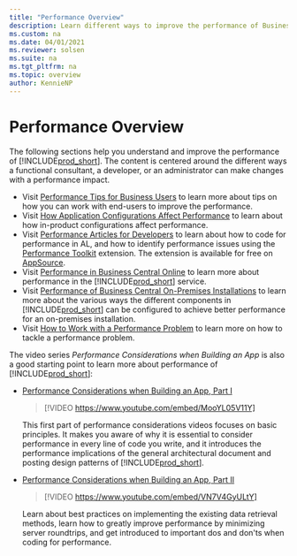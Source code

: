 ```yaml
---
title: "Performance Overview"
description: Learn different ways to improve the performance of Business Central as a functional consultant, a developer, or an administrator.
ms.custom: na
ms.date: 04/01/2021
ms.reviewer: solsen
ms.suite: na
ms.tgt_pltfrm: na
ms.topic: overview
author: KennieNP
---
```


# Performance Overview

The following sections help you understand and improve the performance of [!INCLUDE[prod_short](../developer/includes/prod_short.md)]. The content is centered around the different ways a functional consultant, a developer, or an administrator can make changes with a performance impact.

- Visit [Performance Tips for Business Users](performance-users.md) to learn more about tips on how you can work with end-users to improve the performance.
- Visit [How Application Configurations Affect Performance](performance-application.md) to learn about how in-product configurations affect performance.
- Visit [Performance Articles for Developers](performance-developer.md) to learn about how to code for performance in AL, and how to identify performance issues using the [Performance Toolkit](../developer/devenv-performance-toolkit.md) extension. The extension is available for free on [AppSource](https://go.microsoft.com/fwlink/?linkid=2148001). 
- Visit [Performance in Business Central Online](performance-online.md) to learn more about performance in the [!INCLUDE[prod_short](../developer/includes/prod_short.md)] service.
- Visit [Performance of Business Central On-Premises Installations](performance-onprem.md) to learn more about the various ways the different components in [!INCLUDE[prod_short](../developer/includes/prod_short.md)] can be configured to achieve better performance for an on-premises installation.
- Visit [How to Work with a Performance Problem](performance-work-perf-problem.md) to learn more on how to tackle a performance problem.


The video series *Performance Considerations when Building an App* is also a good starting point to learn more about performance of [!INCLUDE[prod_short](../developer/includes/prod_short.md)]:

- [Performance Considerations when Building an App, Part I](https://www.youtube.com/watch?v=MooYL05V11Y)  

  > [!VIDEO https://www.youtube.com/embed/MooYL05V11Y]

  This first part of performance considerations videos focuses on basic principles. It makes you aware of why it is essential to consider performance in every line of code you write, and it introduces the performance implications of the general architectural document and posting design patterns of [!INCLUDE[prod_short](../developer/includes/prod_short.md)].
  
- [Performance Considerations when Building an App, Part II](https://www.youtube.com/watch?v=VN7V4GyULtY)  

  > [!VIDEO https://www.youtube.com/embed/VN7V4GyULtY]

  Learn about best practices on implementing the existing data retrieval methods, learn how to greatly improve performance by minimizing server roundtrips, and get introduced to important dos and don'ts when coding for performance.
  
